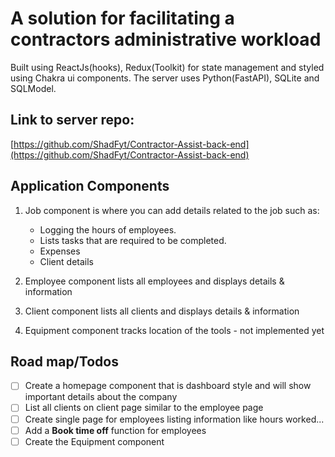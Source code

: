 # A solution for facilitating a contractors administrative workload

Built using ReactJs(hooks), Redux(Toolkit) for state management and styled using Chakra ui components.
The server uses Python(FastAPI), SQLite and SQLModel.

## Link to server repo:
[https://github.com/ShadFyt/Contractor-Assist-back-end](https://github.com/ShadFyt/Contractor-Assist-back-end)

## Application Components

1. Job component is where you can add details related to the job such as:
    * Logging the hours of employees.
    * Lists tasks that are required to be completed.
    * Expenses
    * Client details

2. Employee component lists all employees and displays details & information

3. Client component lists all clients and displays details & information

4. Equipment component tracks location of the tools  - not implemented yet


## Road map/Todos

- [ ] Create a homepage component that is dashboard style and will show important details about the company
- [ ] List all clients on client page similar to the employee page
- [ ] Create single page for employees listing information like hours worked... 
- [ ] Add a **Book time off** function for employees
- [ ] Create the Equipment component 